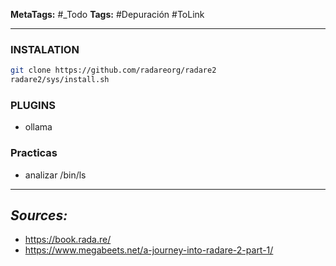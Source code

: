 **MetaTags:** #_Todo
**Tags:** #Depuración #ToLink 
- - -

### INSTALATION

```bash
git clone https://github.com/radareorg/radare2
radare2/sys/install.sh
```

### PLUGINS

- ollama

### Practicas

- analizar /bin/ls

- - -
## **_Sources:_**

- https://book.rada.re/
- https://www.megabeets.net/a-journey-into-radare-2-part-1/

